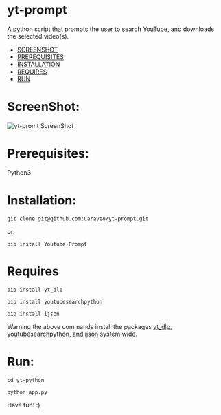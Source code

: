# yt-prompt
A python script that prompts the user to search YouTube, and downloads the selected video(s).


- [SCREENSHOT](#ScreenShot)
- [PREREQUISITES](#Prerequisites)
- [INSTALLATION](#Installation)
- [REQUIRES](#Requires)
- [RUN](#Run)

# ScreenShot:
![yt-promt ScreenShot](/ScreenShot/screen.png?raw=true "yt-prompt Screen Shot")

# Prerequisites:
Python3

# Installation:

    git clone git@github.com:Caraveo/yt-prompt.git

or:

    pip install Youtube-Prompt

# Requires

    pip install yt_dlp

    pip install youtubesearchpython

    pip install ijson

Warning the above commands install the packages [yt_dlp](https://github.com/yt-dlp/yt-dlp), [youtubesearchpython](https://github.com/alexmercerind/youtube-search-python), and [ijson](https://github.com/ICRAR/ijson) system wide.

# Run: 

    cd yt-python

    python app.py


Have fun! :)